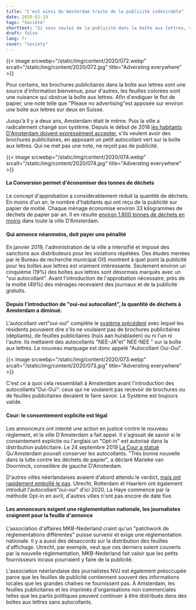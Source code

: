 ```yaml
---
title: "C'est ainsi Qu'Amsterdam traite de la publicité indésirable"
date: 2020-02-19
tags: "Société"
shorttext: "Si vous voulez de la publicité dans la boîte aux lettres, vous devez le dire explicitement dans certaines villes néerlandaises. Cela permet d'économiser beaucoup de déchets."
draft: false
lang: fr
cover: "society"
---
```


{{< image srcwebp="/static/img/content/2020/072.webp" srcalt="/static/img/content/2020/072.jpg" title="Adversting everywhere" >}}

Pour certains, les brochures publicitaires dans la boîte aux lettres sont une source d'information bienvenue, pour d'autres, les feuilles colorées sont une nuisance qui obstrue la boîte aux lettres. Afin d'endiguer le flot de papier, une note telle que "Please no advertising"est apposée sur environ une boîte aux lettres sur deux en Suisse.

Jusqu'à Il y a deux ans, Amsterdam était le même. Puis la ville a radicalement changé son système. Depuis le début de 2018 [les habitants D'Amsterdam doivent expressément accepter](https://www.amsterdam.nl/bestuur-organisatie/college/wethouder/marieke-doorninck/persberichten/amsterdam-start/ "Amsterdam start handhaving ja/ja sticker"), s'ils veulent avoir des brochures publicitaires, en apposant un petit autocollant vert sur la boîte aux lettres. Qui ne met pas une note, ne reçoit pas de publicité.

{{< image srcwebp="/static/img/content/2020/074.webp" srcalt="/static/img/content/2020/074.jpg" title="Adversting everywhere" >}}

#### La Conversion permet d'économiser des tonnes de déchets

Le concept d'approbation a considérablement réduit la quantité de déchets. En moins d'un an, le nombre d'habitants qui ont reçu de la publicité sur papier de moitié. Chaque ménage économise environ 33 kilogrammes de déchets de papier par an. Il en résulte [environ 1.800 tonnes de déchets en moins](https://www.at5.nl/artikelen/163275/jaja-sticker_op_de_brievenbus_in_juni_2017 "Ja/ja-sticker op de brievenbus scheelt 6000 bomen per jaar") dans toute la ville D'Amsterdam.

#### Qui annonce néanmoins, doit payer une pénalité

En janvier 2019, l'administration de la ville a intensifié et imposé des sanctions aux distributeurs pour les violations répétées. Des études menées par le Bureau de recherche municipal OIS montrent à quel point la publicité pour les boîtes aux lettres est vraiment intéressante. Seulement environ un cinquième (19%) des boîtes aux lettres sont désormais marqués avec un "oui autocollant". Avant l'introduction de l'approbation nécessaire, près de la moitié (49%) des ménages recevaient des journaux et de la publicité gratuits.

#### Depuis l'introduction de "oui-oui autocollant", la quantité de déchets à Amsterdam a diminué.

L'autocollant vert"oui-oui" complète le [système précédent](https://blogs.transparent.com/dutch/what-are-these-mailbox-stickers/ "What are these mailbox stickers?") avec lequel les résidents pouvaient dire s'ils ne voulaient pas de brochures publicitaires (dépliants), de feuilles publicitaires (huis aan huisbladen) ou ni l'un ni l'autre. Ils mettaient des autocollants "NEE-JA"et" NEE-NEE " sur la boîte aux lettres. Le nouveau marquage est donc appelé "Autocollant Oui-Oui".

{{< image srcwebp="/static/img/content/2020/073.webp" srcalt="/static/img/content/2020/073.jpg" title="Adversting everywhere" >}}

C'est ce à quoi cela ressemblait à Amsterdam avant l'introduction des autocollants"Oui-Oui": ceux qui ne voulaient pas recevoir de brochures ou de feuilles publicitaires devaient le faire savoir. Le Système est toujours valide.

#### Cour: le consentement explicite est légal

Les annonceurs ont intenté une action en justice contre le nouveau règlement, et la ville D'Amsterdam a fait appel. Il s'agissait de savoir si le consentement explicite ou l'anglais un "Opt-in" est autorisé dans la distribution publicitaire. Le 24 septembre 2019 [La Cour a statué](https://www.parool.nl/amsterdam/rechter-amsterdam-mag-ja-ja-sticker-reclamefolders-invoeren~b8176d4d/?referer=https%3A%2F%2Fwww.infosperber.ch%2FArtikel%2FUmwelt%2FMullvermeidung-wie-Amsterdam-mit-unerwunschter-Reklame-umgeht "Rechter: Amsterdam mag ja/ja-sticker reclamefolders invoeren") Qu'Amsterdam pouvait conserver les autocollants. "Très bonne nouvelle dans la lutte contre les déchets de papier", a déclaré Marieke van Doorninck, conseillère de gauche D'Amsterdam.

D'autres villes néerlandaises avaient d'abord attendu le verdict, [mais ont rapidement emboîté le pas](https://nos.nl/artikel/2303148-amsterdam-mag-de-ja-ja-sticker-houden-andere-gemeenten-volgen.html "Amsterdam mag de Ja/Ja-sticker houden, andere gemeenten volgen"). Utrecht, Rotterdam et Haarlem ont également introduit l'autocollant"oui-oui" d'ici 2020. La Haye commence par la méthode Opt-in en avril, d'autres villes n'ont pas encore de date fixe.

#### Les annonceurs exigent une réglementation nationale, les journalistes craignent pour la feuille d'annonce

L'association d'affaires MKB-Nederland craint qu'un "patchwork de réglementations différentes" puisse survenir et exige une réglementation nationale. Il y a aussi des désaccords sur la distribution des feuilles d'affichage. Utrecht, par exemple, veut que ces derniers soient couverts par la nouvelle réglementation, MKB-Nederland fait valoir que les petits fournisseurs locaux pourraient y faire de la publicité.

L'association néerlandaise des journalistes NVJ est également préoccupée parce que les feuilles de publicité contiennent souvent des informations locales que les grandes chaînes ne fournissent pas. À Amsterdam, les feuilles publicitaires et les imprimés d'organisations non commerciales telles que les partis politiques peuvent continuer à être distribués dans des boîtes aux lettres sans autocollants.
